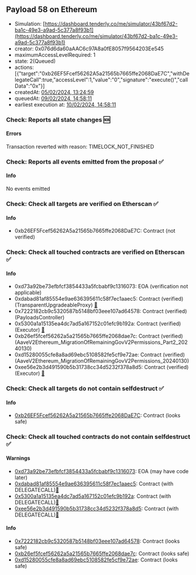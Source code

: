 ## Payload 58 on Ethereum

- Simulation: [https://dashboard.tenderly.co/me/simulator/43bf67d2-ba1c-49e3-a9ad-5c377a8f93b1](https://dashboard.tenderly.co/me/simulator/43bf67d2-ba1c-49e3-a9ad-5c377a8f93b1)
- creator: 0x076d6da60aAAC6c97A8a0fE8057f9564203Ee545
- maximumAccessLevelRequired: 1
- state: 2(Queued)
- actions: [{"target":"0xb26EF5Fcef56262A5a21565b7665ffe2068DaE7C","withDelegateCall":true,"accessLevel":1,"value":"0","signature":"execute()","callData":"0x"}]
- createdAt: [05/02/2024, 13:24:59](https://etherscan.io/tx/0x423ae4401d186bff644dbe092c7f496f4cf30ecb9d540ce0c7fc74fb17bd9c31)
- queuedAt: [09/02/2024, 14:58:11](https://etherscan.io/tx/0x11045221c14bbc4a078e142f1de58ad9d78c44155ac386cfff1a1c0a56b7b21f)
- earliest execution at: [10/02/2024, 14:58:11](https://www.epochconverter.com/countdown?q=1707577091)

### Check: Reports all state changes :sos:

#### Errors

Transaction reverted with reason: TIMELOCK_NOT_FINISHED

### Check: Reports all events emitted from the proposal :white_check_mark:

#### Info

No events emitted

### Check: Check all targets are verified on Etherscan :white_check_mark:

#### Info

- 0xb26EF5Fcef56262A5a21565b7665ffe2068DaE7C: Contract (not verified) 

### Check: Check all touched contracts are verified on Etherscan :white_check_mark:

#### Info

- 0xd73a92be73efbfcf3854433a5fcbabf9c1316073: EOA (verification not applicable)
- 0xdabad81af85554e9ae636395611c58f7ec1aaec5: Contract (verified) (TransparentUpgradeableProxy) [:ghost:](https://github.com/bgd-labs/aave-address-book "GovernanceV3Ethereum.PAYLOADS_CONTROLLER")
- 0x7222182cb9c5320587b5148bf03eee107ad64578: Contract (verified) (PayloadsController) 
- 0x5300a1a15135ea4dc7ad5a167152c01efc9b192a: Contract (verified) (Executor) [:ghost:](https://github.com/bgd-labs/aave-address-book "AaveV2Ethereum.POOL_ADMIN, AaveV2EthereumAMM.POOL_ADMIN, AaveV3Ethereum.ACL_ADMIN, GovernanceV3Ethereum.EXECUTOR_LVL_1")
- 0xb26ef5fcef56262a5a21565b7665ffe2068dae7c: Contract (verified) (AaveV2Ethereum_MigrationOfRemainingGovV2Permissions_Part2_20240130) 
- 0xd15280055cfe8a8ad69ebc5108582fe5cf9e72ae: Contract (verified) (AaveV2Ethereum_MigrationOfRemainingGovV2Permissions_20240130) 
- 0xee56e2b3d491590b5b31738cc34d5232f378a8d5: Contract (verified) (Executor) [:ghost:](https://github.com/bgd-labs/aave-address-book "AaveV2Ethereum.EMISSION_MANAGER")

### Check: Check all targets do not contain selfdestruct :white_check_mark:

#### Info

- [0xb26EF5Fcef56262A5a21565b7665ffe2068DaE7C](https://etherscan.io/address/0xb26EF5Fcef56262A5a21565b7665ffe2068DaE7C): Contract (looks safe)

### Check: Check all touched contracts do not contain selfdestruct :white_check_mark:

#### Warnings

- [0xd73a92be73efbfcf3854433a5fcbabf9c1316073](https://etherscan.io/address/0xd73a92be73efbfcf3854433a5fcbabf9c1316073): EOA (may have code later)
- [0xdabad81af85554e9ae636395611c58f7ec1aaec5](https://etherscan.io/address/0xdabad81af85554e9ae636395611c58f7ec1aaec5): Contract (with DELEGATECALL)[:ghost:](https://github.com/bgd-labs/aave-address-book "GovernanceV3Ethereum.PAYLOADS_CONTROLLER")
- [0x5300a1a15135ea4dc7ad5a167152c01efc9b192a](https://etherscan.io/address/0x5300a1a15135ea4dc7ad5a167152c01efc9b192a): Contract (with DELEGATECALL)[:ghost:](https://github.com/bgd-labs/aave-address-book "AaveV2Ethereum.POOL_ADMIN, AaveV2EthereumAMM.POOL_ADMIN, AaveV3Ethereum.ACL_ADMIN, GovernanceV3Ethereum.EXECUTOR_LVL_1")
- [0xee56e2b3d491590b5b31738cc34d5232f378a8d5](https://etherscan.io/address/0xee56e2b3d491590b5b31738cc34d5232f378a8d5): Contract (with DELEGATECALL)[:ghost:](https://github.com/bgd-labs/aave-address-book "AaveV2Ethereum.EMISSION_MANAGER")

#### Info

- [0x7222182cb9c5320587b5148bf03eee107ad64578](https://etherscan.io/address/0x7222182cb9c5320587b5148bf03eee107ad64578): Contract (looks safe)
- [0xb26ef5fcef56262a5a21565b7665ffe2068dae7c](https://etherscan.io/address/0xb26ef5fcef56262a5a21565b7665ffe2068dae7c): Contract (looks safe)
- [0xd15280055cfe8a8ad69ebc5108582fe5cf9e72ae](https://etherscan.io/address/0xd15280055cfe8a8ad69ebc5108582fe5cf9e72ae): Contract (looks safe)

